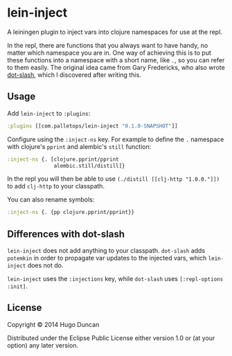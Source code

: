 # lein-inject

A leiningen plugin to inject vars into clojure namespaces for use at
the repl.

In the repl, there are functions that you always want to have handy,
no matter which namespace you are in.  One way of achieving this is to
put these functions into a namespace with a short name, like `.`, so
you can refer to them easily.  The original idea came from Gary
Fredericks, who also wrote [dot-slash][dot-slash], which I discovered
after writing this.

## Usage

Add `lein-inject` to `:plugins`:

```clj
:plugins [[com.palletops/lein-inject "0.1.0-SNAPSHOT"]]
```

Configure using the `:inject-ns` key.  For example to define the `.`
namespace with clojure's `pprint` and alembic's `still` function:

```clj
:inject-ns {. [clojure.pprint/pprint
               alembic.still/distill]}
```

In the repl you will then be able to use `(./distill
[[clj-http "1.0.0."]])` to add `clj-http` to your classpath.

You can also rename symbols:

```clj
:inject-ns {. {pp clojure.pprint/pprint}}
```

## Differences with dot-slash

`lein-inject` does not add anything to your classpath.  `dot-slash`
adds `potemkin` in order to propagate var updates to the injected
vars, which `lein-inject` does not do.

`lein-inject` uses the `:injections` key, while `dot-slash` uses
`[:repl-options :init]`.

## License

Copyright © 2014 Hugo Duncan

Distributed under the Eclipse Public License either version 1.0 or (at
your option) any later version.


[dot-slash]:https://github.com/gfredericks/dot-slash "Gary Fredericks' dot-slash plugin"
